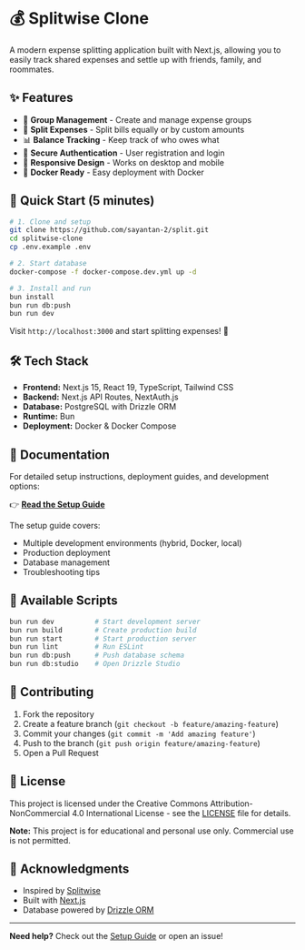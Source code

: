 # 💰 Splitwise Clone

A modern expense splitting application built with Next.js, allowing you to easily track shared expenses and settle up with friends, family, and roommates.

## ✨ Features

- 👥 **Group Management** - Create and manage expense groups
- 💸 **Split Expenses** - Split bills equally or by custom amounts
- 📊 **Balance Tracking** - Keep track of who owes what
- 🔐 **Secure Authentication** - User registration and login
- 📱 **Responsive Design** - Works on desktop and mobile
- 🐳 **Docker Ready** - Easy deployment with Docker

## 🚀 Quick Start (5 minutes)

```bash
# 1. Clone and setup
git clone https://github.com/sayantan-2/split.git
cd splitwise-clone
cp .env.example .env

# 2. Start database
docker-compose -f docker-compose.dev.yml up -d

# 3. Install and run
bun install
bun run db:push
bun run dev
```

Visit `http://localhost:3000` and start splitting expenses! 🎉

## 🛠️ Tech Stack

- **Frontend:** Next.js 15, React 19, TypeScript, Tailwind CSS
- **Backend:** Next.js API Routes, NextAuth.js
- **Database:** PostgreSQL with Drizzle ORM
- **Runtime:** Bun
- **Deployment:** Docker & Docker Compose

## 📖 Documentation

For detailed setup instructions, deployment guides, and development options:

👉 **[Read the Setup Guide](./Docs/SETUP.md)**

The setup guide covers:
- Multiple development environments (hybrid, Docker, local)
- Production deployment
- Database management
- Troubleshooting tips

## 🔧 Available Scripts

```bash
bun run dev          # Start development server
bun run build        # Create production build
bun run start        # Start production server
bun run lint         # Run ESLint
bun run db:push      # Push database schema
bun run db:studio    # Open Drizzle Studio
```

## 🤝 Contributing

1. Fork the repository
2. Create a feature branch (`git checkout -b feature/amazing-feature`)
3. Commit your changes (`git commit -m 'Add amazing feature'`)
4. Push to the branch (`git push origin feature/amazing-feature`)
5. Open a Pull Request

## 📄 License

This project is licensed under the Creative Commons Attribution-NonCommercial 4.0 International License - see the [LICENSE](LICENSE) file for details.

**Note:** This project is for educational and personal use only. Commercial use is not permitted.

## 🙏 Acknowledgments

- Inspired by [Splitwise](https://www.splitwise.com/)
- Built with [Next.js](https://nextjs.org/)
- Database powered by [Drizzle ORM](https://orm.drizzle.team/)

---

**Need help?** Check out the [Setup Guide](./SETUP.md) or open an issue!
